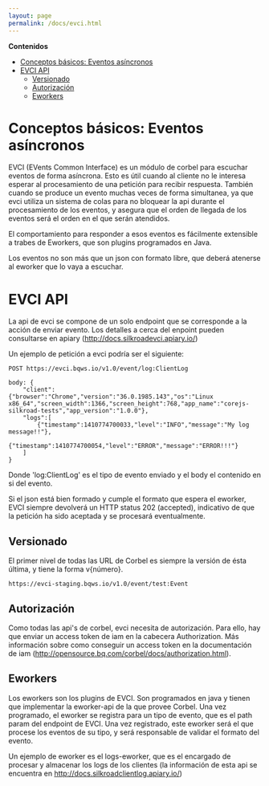 ```yaml
---
layout: page
permalink: /docs/evci.html
---
```


<!-- START doctoc generated TOC please keep comment here to allow auto update -->
<!-- DON'T EDIT THIS SECTION, INSTEAD RE-RUN doctoc TO UPDATE -->
**Contenidos**

- [Conceptos básicos: Eventos asíncronos](#conceptos-basicos-eventos-asincronos)
- [EVCI API](#evci-api)
  - [Versionado](#versionado)
  - [Autorización](#autorizacion)
  - [Eworkers](#eworkers)

<!-- END doctoc generated TOC please keep comment here to allow auto update -->

# Conceptos básicos: Eventos asíncronos

EVCI (EVents Common Interface) es un módulo de corbel para escuchar eventos de forma asíncrona. Esto es útil cuando al cliente no le interesa esperar al procesamiento de una petición para recibir respuesta. También cuando se produce un evento muchas veces de forma simultanea, ya que evci utiliza un sistema de colas para no bloquear la api durante el procesamiento de los eventos, y asegura que el orden de llegada de los eventos será el orden en el que serán atendidos. 

El comportamiento para responder a esos eventos es fácilmente extensible a trabes de Eworkers, que son plugins programados en Java.

Los eventos no son más que un json con formato libre, que deberá atenerse al eworker que lo vaya a escuchar.

# EVCI API

La api de evci se compone de un solo endpoint que se corresponde a la acción de enviar evento. Los detalles a cerca del enpoint pueden consultarse en apiary (http://docs.silkroadevci.apiary.io/)

Un ejemplo de petición a evci podría ser el siguiente:

```
POST https://evci.bqws.io/v1.0/event/log:ClientLog

body: {
	"client": {"browser":"Chrome","version":"36.0.1985.143","os":"Linux x86_64","screen_width":1366,"screen_height":768,"app_name":"corejs-silkroad-tests","app_version":"1.0.0"},
	"logs":[
    	{"timestamp":1410774700033,"level":"INFO","message":"My log message!!"},
    	{"timestamp":1410774700054,"level":"ERROR","message":"ERROR!!!"}
    ]
}
```
Donde 'log:ClientLog' es el tipo de evento enviado y el body el contenido en si del evento.

Si el json está bien formado y cumple el formato que espera el eworker, EVCI siempre devolverá un HTTP status 202 (accepted), indicativo de que la petición ha sido aceptada y se procesará eventualmente.

## Versionado

El primer nivel de todas las URL de Corbel es siempre la versión de ésta última, y tiene la forma v{número}. 

```
https://evci-staging.bqws.io/v1.0/event/test:Event
```

## Autorización

Como todas las api's de corbel, evci necesita de autorización. Para ello, hay que enviar un access token de iam en la cabecera Authorization. Más información sobre como conseguir un access token en la documentación de iam (http://opensource.bq.com/corbel/docs/authorization.html).

## Eworkers

Los eworkers son los plugins de EVCI. Son programados en java y tienen que implementar la eworker-api de la que provee Corbel. Una vez programado, el eworker se registra para un tipo de evento, que es el path param del endpoint de EVCI. Una vez registrado, este eworker será el que procese los eventos de su tipo, y será responsable de validar el formato del evento.

Un ejemplo de eworker es el logs-eworker, que es el encargado de procesar y almacenar los logs de los clientes (la información de esta api se encuentra en http://docs.silkroadclientlog.apiary.io/)


